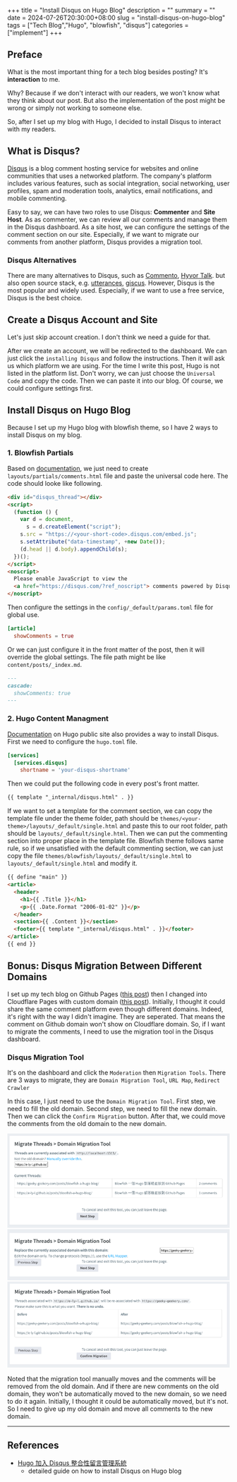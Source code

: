 +++
title = "Install Disqus on Hugo Blog"
description = ""
summary = ""
date = 2024-07-26T20:30:00+08:00
slug = "install-disqus-on-hugo-blog"
tags = ["Tech Blog","Hugo", "blowfish", "disqus"]
categories = ["implement"]
+++

## Preface

What is the most important thing for a tech blog besides posting?
It's **interaction** to me.

Why? Because if we don't interact with our readers, we won't know what they think about our post. But also the implementation of the post might be wrong or simply not working to someone else.

So, after I set up my blog with Hugo, I decided to install Disqus to interact with my readers.

## What is Disqus?

[Disqus](https://disqus.com/) is a blog comment hosting service for websites and online communities that uses a networked platform. The company's platform includes various features, such as social integration, social networking, user profiles, spam and moderation tools, analytics, email notifications, and mobile commenting.

Easy to say, we can have two roles to use Disqus: **Commenter** and **Site Host**. As as commenter, we can review all our comments and manage them in the Disqus dashboard. As a site host, we can configure the settings of the comment section on our site. Especially, if we want to migrate our comments from another platform, Disqus provides a migration tool.

### Disqus Alternatives

There are many alternatives to Disqus, such as [Commento](https://commento.io/), [Hyvor Talk](https://talk.hyvor.com/). but also open source stack, e.g. [utterances](https://utteranc.es/), [giscus](https://giscus.app/). However, Disqus is the most popular and widely used. Especially, if we want to use a free service, Disqus is the best choice.

## Create a Disqus Account and Site

Let's just skip account creation. I don't think we need a guide for that.

After we create an account, we will be redirected to the dashboard. We can just click the `installing Disqus` and follow the instructions. Then it will ask us which platform we are using. For the time I write this post, Hugo is not listed in the platform list. Don't worry, we can just choose the `Universal Code` and copy the code. Then we can paste it into our blog. Of course, we could configure settings first.

## Install Disqus on Hugo Blog

Because I set up my Hugo blog with blowfish theme, so I have 2 ways to install Disqus on my blog.

### 1. Blowfish Partials

Based on [documentation](https://blowfish.page/docs/partials/#comments), we just need to create `layouts/partials/comments.html` file and paste the universal code here. The code should looke like following.

```html
<div id="disqus_thread"></div>
<script>
  (function () {
    var d = document,
      s = d.createElement("script");
    s.src = "https://<your-short-code>.disqus.com/embed.js";
    s.setAttribute("data-timestamp", +new Date());
    (d.head || d.body).appendChild(s);
  })();
</script>
<noscript>
  Please enable JavaScript to view the
  <a href="https://disqus.com/?ref_noscript"> comments powered by Disqus. </a>
</noscript>
```

Then configure the settings in the `config/_default/params.toml` file for global use.

```toml
[article]
  showComments = true
```

Or we can just configure it in the front matter of the post, then it will override the global settings. The file path might be like `content/posts/_index.md`.

```markdown
---
cascade:
  showComments: true
---
```

### 2. Hugo Content Managment

[Documentation](https://gohugo.io/content-management/comments/) on Hugo public site also provides a way to install Disqus. First we need to configure the `hugo.toml` file.

```toml
[services]
  [services.disqus]
    shortname = 'your-disqus-shortname'
```

Then we could put the following code in every post's front matter.

```markdown
{{ template "_internal/disqus.html" . }}
```

If we want to set a template for the comment section, we can copy the template file under the theme folder, path should be `themes/<your-theme>/layouts/_default/single.html` and paste this to our root folder, path should be `layouts/_default/single.html`. Then we can put the commenting section into proper place in the template file. Blowfish theme follows same rule, so if we unsatisfied with the default commenting section, we can just copy the file `themes/blowfish/layouts/_default/single.html` to `layouts/_default/single.html` and modify it.

```html
{{ define "main" }}
<article>
  <header>
    <h1>{{ .Title }}</h1>
    <p>{{ .Date.Format "2006-01-02" }}</p>
  </header>
  <section>{{ .Content }}</section>
  <footer>{{ template "_internal/disqus.html" . }}</footer>
</article>
{{ end }}
```

## Bonus: Disqus Migration Between Different Domains

I set up my tech blog on Github Pages ([this post](../blowfish-a-hugo-blog/)) then I changed into Cloudflare Pages with custom domain ([this post](../publish-a-static-website-on-cloudflare-pages/)). Initially, I thought it could share the same comment platform even though different domains. Indeed, it's right with the way I didn't imagine. They are seperated. That means the comment on Github domain won't show on Cloudflare domain. So, if I want to migrate the comments, I need to use the migration tool in the Disqus dashboard.

### Disqus Migration Tool

It's on the dashboard and click the `Moderation` then `Migration Tools`. There are 3 ways to migrate, they are `Domain Migration Tool`, `URL Map`, `Redirect Crawler`

In this case, I just need to use the `Domain Migration Tool`. First step, we need to fill the old domain. Second step, we need to fill the new domain. Then we can click the `Confirm Migration` button. After that, we could move the comments from the old domain to the new domain.

![](files/migrate-threads-domain-migration-tool.png)
![](files/domain-migration-tool-instructions.png)
![](files/domain-migration-tool.png)

Noted that the migration tool manually moves and the comments will be removed from the old domain. And if there are new comments on the old domain, they won't be automatically moved to the new domain, so we need to do it again. Initially, I thought it could be automatically moved, but it's not. So I need to give up my old domain and move all comments to the new domain.

---
## References

- [Hugo 加入 Disqus 整合性留言管理系統](https://coreychen71.github.io/posts/2019-05/hugoadddisqus/)
  - detailed guide on how to install Disqus on Hugo blog
